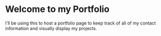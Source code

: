 # Welcome to my Portfolio

I'll be using this to host a portfolio page to keep track of all of my contact information and visually display my projects.
